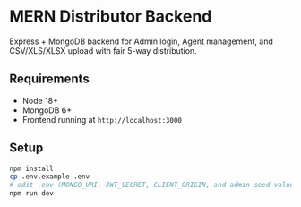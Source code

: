# MERN Distributor Backend

Express + MongoDB backend for Admin login, Agent management, and CSV/XLS/XLSX upload with fair 5-way distribution.

## Requirements
- Node 18+
- MongoDB 6+
- Frontend running at `http://localhost:3000`

## Setup

```bash
npm install
cp .env.example .env
# edit .env (MONGO_URI, JWT_SECRET, CLIENT_ORIGIN, and admin seed values)
npm run dev
